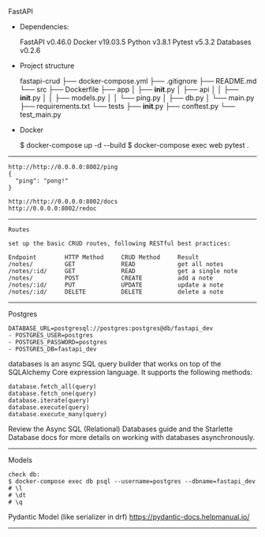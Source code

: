 FastAPI 

* Dependencies:


    FastAPI v0.46.0
    Docker v19.03.5
    Python v3.8.1
    Pytest v5.3.2
    Databases v0.2.6
    


* Project structure


    fastapi-crud
        ├── docker-compose.yml
        ├── .gitignore
        ├── README.md
        └── src
            ├── Dockerfile
            ├── app
            │   ├── __init__.py
            │   ├── api
            │   │   ├── __init__.py
            │   │   ├── models.py
            │   │   └── ping.py
            │   ├── db.py
            │   └── main.py
            ├── requirements.txt
            └── tests
                ├── __init__.py
                ├── conftest.py
                └── test_main.py

* Docker


    $ docker-compose up -d --build
    $ docker-compose exec web pytest .



*************************
    http://http://0.0.0.0:8002/ping
    {
      "ping": "pong!"
    }

    http://http://0.0.0.0:8002/docs    
    http://0.0.0.0:8002/redoc

***********************
    Routes

    set up the basic CRUD routes, following RESTful best practices:
    
    Endpoint 	    HTTP Method 	CRUD Method 	Result
    /notes/ 	    GET 	        READ 	        get all notes
    /notes/:id/ 	GET 	        READ 	        get a single note
    /notes/ 	    POST 	        CREATE 	        add a note
    /notes/:id/ 	PUT 	        UPDATE 	        update a note
    /notes/:id/ 	DELETE 	        DELETE 	        delete a note
***************************
Postgres 
 
    DATABASE_URL=postgresql://postgres:postgres@db/fastapi_dev
    - POSTGRES_USER=postgres
    - POSTGRES_PASSWORD=postgres
    - POSTGRES_DB=fastapi_dev


databases is an async SQL query builder that works on top of the SQLAlchemy Core expression language. It supports the following methods:

    database.fetch_all(query)
    database.fetch_one(query)
    database.iterate(query)
    database.execute(query)
    database.execute_many(query)

Review the Async SQL (Relational) Databases guide and the Starlette Database docs for more details on working with databases asynchronously.

***************************
Models

    check db:
    $ docker-compose exec db psql --username=postgres --dbname=fastapi_dev
    # \l
    # \dt
    # \q

Pydantic Model (like serializer in drf)
https://pydantic-docs.helpmanual.io/
*******************************************
